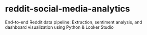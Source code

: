 # reddit-social-media-analytics
End-to-end Reddit data pipeline: Extraction, sentiment analysis, and dashboard visualization using Python &amp; Looker Studio
